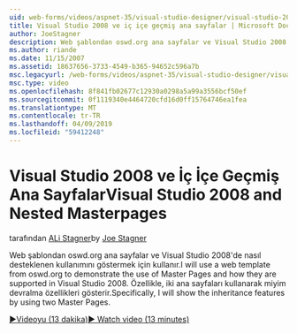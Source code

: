 ```yaml
---
uid: web-forms/videos/aspnet-35/visual-studio-designer/visual-studio-2008-and-nested-masterpages
title: Visual Studio 2008 ve iç içe geçmiş ana sayfalar | Microsoft Docs
author: JoeStagner
description: Web şablondan oswd.org ana sayfalar ve Visual Studio 2008'de nasıl desteklenen kullanımını göstermek için kullanır. Th özellikle göster...
ms.author: riande
ms.date: 11/15/2007
ms.assetid: 18637656-3733-4549-b365-94652c596a7b
msc.legacyurl: /web-forms/videos/aspnet-35/visual-studio-designer/visual-studio-2008-and-nested-masterpages
msc.type: video
ms.openlocfilehash: 8f841fb02677c12930a0298a5a99a3556bcf50ef
ms.sourcegitcommit: 0f1119340e4464720cfd16d0ff15764746ea1fea
ms.translationtype: MT
ms.contentlocale: tr-TR
ms.lasthandoff: 04/09/2019
ms.locfileid: "59412248"
---
```

# <a name="visual-studio-2008-and-nested-masterpages"></a><span data-ttu-id="ffaed-104">Visual Studio 2008 ve İç İçe Geçmiş Ana Sayfalar</span><span class="sxs-lookup"><span data-stu-id="ffaed-104">Visual Studio 2008 and Nested Masterpages</span></span>

<span data-ttu-id="ffaed-105">tarafından [ALi Stagner](https://github.com/JoeStagner)</span><span class="sxs-lookup"><span data-stu-id="ffaed-105">by [Joe Stagner](https://github.com/JoeStagner)</span></span>

<span data-ttu-id="ffaed-106">Web şablondan oswd.org ana sayfalar ve Visual Studio 2008'de nasıl desteklenen kullanımını göstermek için kullanır.</span><span class="sxs-lookup"><span data-stu-id="ffaed-106">I will use a web template from oswd.org to demonstrate the use of Master Pages and how they are supported in Visual Studio 2008.</span></span> <span data-ttu-id="ffaed-107">Özellikle, iki ana sayfaları kullanarak miyim devralma özellikleri gösterir.</span><span class="sxs-lookup"><span data-stu-id="ffaed-107">Specifically, I will show the inheritance features by using two Master Pages.</span></span>

[<span data-ttu-id="ffaed-108">&#9654;Videoyu (13 dakika)</span><span class="sxs-lookup"><span data-stu-id="ffaed-108">&#9654; Watch video (13 minutes)</span></span>](https://channel9.msdn.com/Blogs/ASP-NET-Site-Videos/visual-studio-2008-and-nested-masterpages)
